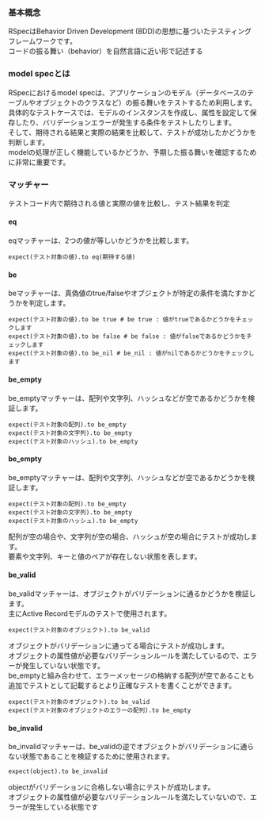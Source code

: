 ### 基本概念
RSpecはBehavior Driven Development (BDD)の思想に基づいたテスティングフレームワークです。<br>
コードの振る舞い（behavior）を自然言語に近い形で記述する<br>


### model specとは
RSpecにおけるmodel specは、アプリケーションのモデル（データベースのテーブルやオブジェクトのクラスなど）の振る舞いをテストするため利用します。<br>
具体的なテストケースでは、モデルのインスタンスを作成し、属性を設定して保存したり、バリデーションエラーが発生する条件をテストしたりします。<br>
そして、期待される結果と実際の結果を比較して、テストが成功したかどうかを判断します。<br>
modelの処理が正しく機能しているかどうか、予期した振る舞いを確認するために非常に重要です。<br>

### マッチャー
テストコード内で期待される値と実際の値を比較し、テスト結果を判定
#### eq
eqマッチャーは、2つの値が等しいかどうかを比較します。<br>
```
expect(テスト対象の値).to eq(期待する値)
```

#### be
beマッチャーは、真偽値のtrue/falseやオブジェクトが特定の条件を満たすかどうかを判定します。<br>
```
expect(テスト対象の値).to be true # be true : 値がtrueであるかどうかをチェックします
expect(テスト対象の値).to be false # be false : 値がfalseであるかどうかをチェックします
expect(テスト対象の値).to be_nil # be_nil : 値がnilであるかどうかをチェックします
```

#### be_empty
be_emptyマッチャーは、配列や文字列、ハッシュなどが空であるかどうかを検証します。<br>
```
expect(テスト対象の配列).to be_empty
expect(テスト対象の文字列).to be_empty
expect(テスト対象のハッシュ).to be_empty
```




#### be_empty
be_emptyマッチャーは、配列や文字列、ハッシュなどが空であるかどうかを検証します。<br>
```
expect(テスト対象の配列).to be_empty
expect(テスト対象の文字列).to be_empty
expect(テスト対象のハッシュ).to be_empty
```
配列が空の場合や、文字列が空の場合、ハッシュが空の場合にテストが成功します。<br>
要素や文字列、キーと値のペアが存在しない状態を表します。<br>

#### be_valid
be_validマッチャーは、オブジェクトがバリデーションに通るかどうかを検証します。<br>
主にActive Recordモデルのテストで使用されます。<br>
```
expect(テスト対象のオブジェクト).to be_valid
```
オブジェクトがバリデーションに通ってる場合にテストが成功します。<br>
オブジェクトの属性値が必要なバリデーションルールを満たしているので、エラーが発生していない状態です。<br>
be_emptyと組み合わせて、エラーメッセージの格納する配列が空であることも追加でテストとして記載するとより正確なテストを書くことができます。<br>
```
expect(テスト対象のオブジェクト).to be_valid
expect(テスト対象のオブジェクトのエラーの配列).to be_empty
```

#### be_invalid
be_invalidマッチャーは、be_validの逆でオブジェクトがバリデーションに通らない状態であることを検証するために使用されます。<br>
```
expect(object).to be_invalid
```
objectがバリデーションに合格しない場合にテストが成功します。<br>
オブジェクトの属性値が必要なバリデーションルールを満たしていないので、エラーが発生している状態です<br>

